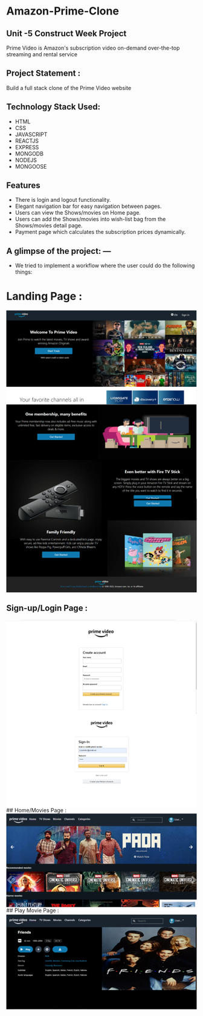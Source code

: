 # Amazon-Prime-Clone
## Unit -5 Construct Week Project
Prime Video is Amazon's subscription video on-demand over-the-top streaming and rental service

## Project Statement :
Build a full stack clone of the Prime Video website

## Technology Stack Used:
- HTML
- CSS
- JAVASCRIPT
- REACTJS
- EXPRESS
- MONGODB
- NODEJS
- MONGOOSE

## Features
- There is login and logout functionality.
- Elegant navigation bar for easy navigation between pages.
- Users can view the Shows/movies on Home page.
- Users can add the Shows/movies into wish-list bag from the Shows/movies detail page.
- Payment page which calculates the subscription prices dynamically.

## A glimpse of the project: —
- We tried to implement a workflow where the user could do the following things:
# Landing Page :
<img align="center" src="https://raw.githubusercontent.com/Ajit24/portfolio-1/main/ss4/Screenshot%20(346).png" alt="landing-page" />
<img align="center" src="https://raw.githubusercontent.com/Ajit24/portfolio-1/main/ss4/Screenshot%20(347).png" alt="landing-page" />
<img align="center" src="https://raw.githubusercontent.com/Ajit24/portfolio-1/main/ss4/Screenshot%20(348).png" alt="landing-page" />

## Sign-up/Login Page :
<img align="center" src="https://raw.githubusercontent.com/Ajit24/portfolio-1/main/ss4/Screenshot%20(349).png" alt="landing-page" />
<img align="center" src="https://raw.githubusercontent.com/Ajit24/portfolio-1/main/ss4/Screenshot%20(350).png" alt="landing-page" />
## Home/Movies Page :
<img align="center" src="https://raw.githubusercontent.com/Ajit24/portfolio-1/main/ss4/Screenshot%20(354).png" alt="landing-page" />
## Play Movie Page :
<img align="center" src="https://raw.githubusercontent.com/Ajit24/portfolio-1/main/ss4/Screenshot%20(355).png" alt="landing-page" />




